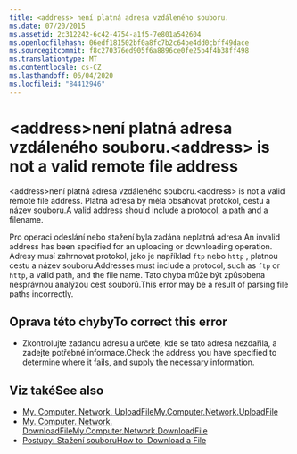 ```yaml
---
title: <address> není platná adresa vzdáleného souboru.
ms.date: 07/20/2015
ms.assetid: 2c312242-6c42-4754-a1f5-7e801a542604
ms.openlocfilehash: 06edf181502bf0a8fc7b2c64be4dd0cbff49dace
ms.sourcegitcommit: f8c270376ed905f6a8896ce0fe25b4f4b38ff498
ms.translationtype: MT
ms.contentlocale: cs-CZ
ms.lasthandoff: 06/04/2020
ms.locfileid: "84412946"
---
```

# <a name="address-is-not-a-valid-remote-file-address"></a><span data-ttu-id="72d21-102">\<address>není platná adresa vzdáleného souboru.</span><span class="sxs-lookup"><span data-stu-id="72d21-102">\<address> is not a valid remote file address</span></span>
<span data-ttu-id="72d21-103">\<address>není platná adresa vzdáleného souboru.</span><span class="sxs-lookup"><span data-stu-id="72d21-103">\<address> is not a valid remote file address.</span></span> <span data-ttu-id="72d21-104">Platná adresa by měla obsahovat protokol, cestu a název souboru.</span><span class="sxs-lookup"><span data-stu-id="72d21-104">A valid address should include a protocol, a path and a filename.</span></span>  
  
 <span data-ttu-id="72d21-105">Pro operaci odeslání nebo stažení byla zadána neplatná adresa.</span><span class="sxs-lookup"><span data-stu-id="72d21-105">An invalid address has been specified for an uploading or downloading operation.</span></span> <span data-ttu-id="72d21-106">Adresy musí zahrnovat protokol, jako je například `ftp` nebo `http` , platnou cestu a název souboru.</span><span class="sxs-lookup"><span data-stu-id="72d21-106">Addresses must include a protocol, such as `ftp` or `http`, a valid path, and the file name.</span></span> <span data-ttu-id="72d21-107">Tato chyba může být způsobena nesprávnou analýzou cest souborů.</span><span class="sxs-lookup"><span data-stu-id="72d21-107">This error may be a result of parsing file paths incorrectly.</span></span>  
  
## <a name="to-correct-this-error"></a><span data-ttu-id="72d21-108">Oprava této chyby</span><span class="sxs-lookup"><span data-stu-id="72d21-108">To correct this error</span></span>  
  
- <span data-ttu-id="72d21-109">Zkontrolujte zadanou adresu a určete, kde se tato adresa nezdařila, a zadejte potřebné informace.</span><span class="sxs-lookup"><span data-stu-id="72d21-109">Check the address you have specified to determine where it fails, and supply the necessary information.</span></span>  
  
## <a name="see-also"></a><span data-ttu-id="72d21-110">Viz také</span><span class="sxs-lookup"><span data-stu-id="72d21-110">See also</span></span>

- [<span data-ttu-id="72d21-111">My. Computer. Network. UploadFile</span><span class="sxs-lookup"><span data-stu-id="72d21-111">My.Computer.Network.UploadFile</span></span>](xref:Microsoft.VisualBasic.Devices.Network.UploadFile%2A)
- [<span data-ttu-id="72d21-112">My. Computer. Network. DownloadFile</span><span class="sxs-lookup"><span data-stu-id="72d21-112">My.Computer.Network.DownloadFile</span></span>](xref:Microsoft.VisualBasic.Devices.Network.DownloadFile%2A)
- [<span data-ttu-id="72d21-113">Postupy: Stažení souboru</span><span class="sxs-lookup"><span data-stu-id="72d21-113">How to: Download a File</span></span>](../developing-apps/programming/computer-resources/how-to-download-a-file.md)
